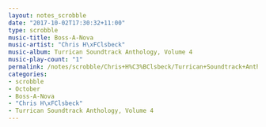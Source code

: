 ```yaml
---
layout: notes_scrobble
date: "2017-10-02T17:30:32+11:00"
type: scrobble
music-title: Boss-A-Nova
music-artist: "Chris H\xFClsbeck"
music-album: Turrican Soundtrack Anthology, Volume 4
music-play-count: "1"
permalink: /notes/scrobble/Chris+H%C3%BClsbeck/Turrican+Soundtrack+Anthology%2C+Volume+4/3799d55f305a992d1557bad4c98c45888c81e51a.html
categories:
- scrobble
- October
- Boss-A-Nova
- "Chris H\xFClsbeck"
- Turrican Soundtrack Anthology, Volume 4
---
```

